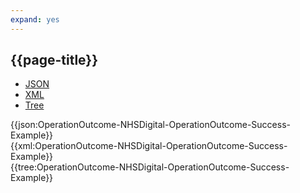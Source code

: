 ```yaml
---
expand: yes
---
```


## {{page-title}}

<div class="nhsd-!t-margin-bottom-6">
  <ul class="nav nav-tabs" role="tablist">
        <li role="presentation" class="active">
            <a href="#JSON-OO-S-E" role="tab" data-toggle="tab">JSON</a>
        </li>
         <li role="presentation">
            <a href="#XML-OO-S-E" role="tab" data-toggle="tab">XML</a>
        </li>
        <li role="presentation">
            <a href="#Tree-OO-S-E" role="tab" data-toggle="tab">Tree</a>
        </li>
  </ul>
    
  <div class="tab-content snippet">
    <div id="JSON-OO-S-E" role="tabpanel" class="tab-pane active">
{{json:OperationOutcome-NHSDigital-OperationOutcome-Success-Example}}
    </div>
    <div id="XML-OO-S-E" role="tabpanel" class="tab-pane">
{{xml:OperationOutcome-NHSDigital-OperationOutcome-Success-Example}}
    </div>
    <div id="Tree-OO-S-E" role="tabpanel" class="tab-pane">
{{tree:OperationOutcome-NHSDigital-OperationOutcome-Success-Example}}
    </div>
  </div>
</div>